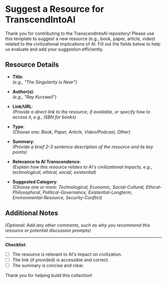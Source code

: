 # Suggest a Resource for TranscendIntoAI

Thank you for contributing to the TranscendIntoAI repository! Please use this template to suggest a new resource (e.g., book, paper, article, video) related to the civilizational implications of AI. Fill out the fields below to help us evaluate and add your suggestion efficiently.

## Resource Details

- **Title**:  
  *(e.g., "The Singularity is Near")*

- **Author(s)**:  
  *(e.g., "Ray Kurzweil")*

- **Link/URL**:  
  *(Provide a direct link to the resource, if available, or specify how to access it, e.g., ISBN for books)*

- **Type**:  
  *(Choose one: Book, Paper, Article, Video/Podcast, Other)*

- **Summary**:  
  *(Provide a brief 2-3 sentence description of the resource and its key points)*

- **Relevance to AI Transcendence**:  
  *(Explain how this resource relates to AI's civilizational impacts, e.g., technological, ethical, social, existential)*

- **Suggested Category**:  
  *(Choose one or more: Technological, Economic, Social-Cultural, Ethical-Philosophical, Political-Governance, Existential-Longterm, Environmental-Resource, Security-Conflict)*

## Additional Notes
*(Optional: Add any other comments, such as why you recommend this resource or potential discussion prompts)*

---

**Checklist**:
- [ ] The resource is relevant to AI's impact on civilization.
- [ ] The link (if provided) is accessible and correct.
- [ ] The summary is concise and clear.

Thank you for helping build this collection!